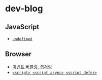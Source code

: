 # dev-blog


## JavaScript
* [`undefined`](./JavaScript/undefined.md)

## Browser
* [이벤트 버블링, 캡쳐링](./Browser/event-bubbling-capturing.md)
* [`<script>`, `<script async>`, `<script defer>`](./Browser/script-async-defer.md)
